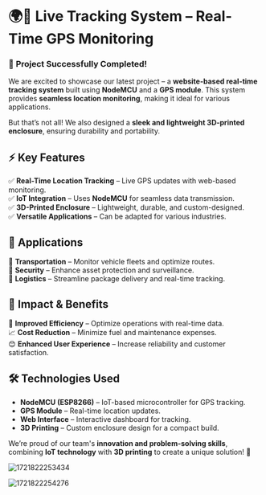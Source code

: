 # 🌍🚀 **Live Tracking System** – Real-Time GPS Monitoring  

### 🎉 **Project Successfully Completed!**  

We are excited to showcase our latest project – a **website-based real-time tracking system** built using **NodeMCU** and a **GPS module**. This system provides **seamless location monitoring**, making it ideal for various applications.  

But that’s not all! We also designed a **sleek and lightweight 3D-printed enclosure**, ensuring durability and portability.  

## ⚡ **Key Features**  
✅ **Real-Time Location Tracking** – Live GPS updates with web-based monitoring.  
✅ **IoT Integration** – Uses **NodeMCU** for seamless data transmission.  
✅ **3D-Printed Enclosure** – Lightweight, durable, and custom-designed.  
✅ **Versatile Applications** – Can be adapted for various industries.  

## 🚛 **Applications**  
🔹 **Transportation** – Monitor vehicle fleets and optimize routes.  
🔹 **Security** – Enhance asset protection and surveillance.  
🔹 **Logistics** – Streamline package delivery and real-time tracking.  

## 🎯 **Impact & Benefits**  
🚀 **Improved Efficiency** – Optimize operations with real-time data.  
📈 **Cost Reduction** – Minimize fuel and maintenance expenses.  
😊 **Enhanced User Experience** – Increase reliability and customer satisfaction.  

## 🛠️ **Technologies Used**  
- **NodeMCU (ESP8266)** – IoT-based microcontroller for GPS tracking.  
- **GPS Module** – Real-time location updates.  
- **Web Interface** – Interactive dashboard for tracking.  
- **3D Printing** – Custom enclosure design for a compact build.  

We’re proud of our team's **innovation and problem-solving skills**, combining **IoT technology** with **3D printing** to create a unique solution! 🚀  

![1721822253434](https://github.com/user-attachments/assets/799421c2-f952-4a18-bdc6-a1b111656b72)

![1721822254276](https://github.com/user-attachments/assets/01050c50-1e17-43d1-a124-b2d7088e913c)


